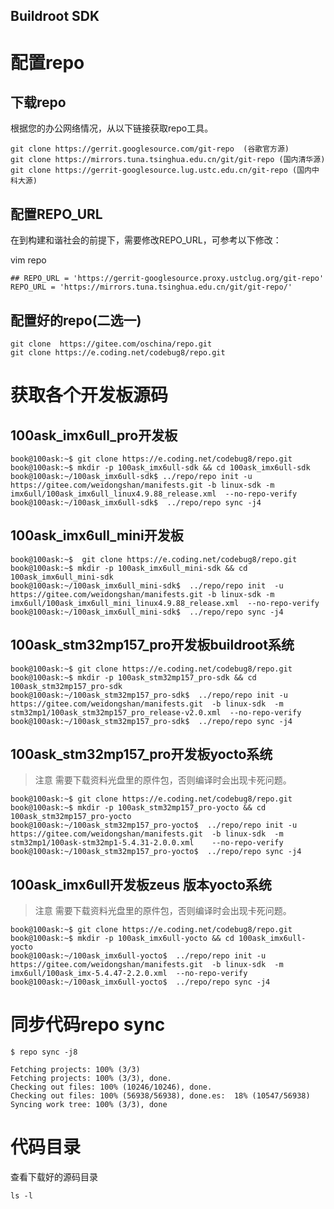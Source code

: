 Buildroot SDK
------

# 配置repo
## 下载repo
根据您的办公网络情况，从以下链接获取repo工具。
```
git clone https://gerrit.googlesource.com/git-repo  (谷歌官方源)
git clone https://mirrors.tuna.tsinghua.edu.cn/git/git-repo (国内清华源)
git clone https://gerrit-googlesource.lug.ustc.edu.cn/git-repo (国内中科大源)

```
## 配置REPO_URL
在到构建和谐社会的前提下，需要修改REPO_URL，可参考以下修改：

  vim repo

```
## REPO_URL = 'https://gerrit-googlesource.proxy.ustclug.org/git-repo'
REPO_URL = 'https://mirrors.tuna.tsinghua.edu.cn/git/git-repo/'
```

## 配置好的repo(二选一)
```
git clone  https://gitee.com/oschina/repo.git
git clone https://e.coding.net/codebug8/repo.git
```

# 获取各个开发板源码
## 100ask_imx6ull_pro开发板
```
book@100ask:~$ git clone https://e.coding.net/codebug8/repo.git
book@100ask:~$ mkdir -p 100ask_imx6ull-sdk && cd 100ask_imx6ull-sdk
book@100ask:~/100ask_imx6ull-sdk$ ../repo/repo init -u  https://gitee.com/weidongshan/manifests.git -b linux-sdk -m imx6ull/100ask_imx6ull_linux4.9.88_release.xml  --no-repo-verify
book@100ask:~/100ask_imx6ull-sdk$  ../repo/repo sync -j4
```


## 100ask_imx6ull_mini开发板
```
book@100ask:~$  git clone https://e.coding.net/codebug8/repo.git
book@100ask:~$ mkdir -p 100ask_imx6ull_mini-sdk && cd 100ask_imx6ull_mini-sdk
book@100ask:~/100ask_imx6ull_mini-sdk$  ../repo/repo init  -u  https://gitee.com/weidongshan/manifests.git -b linux-sdk -m imx6ull/100ask_imx6ull_mini_linux4.9.88_release.xml  --no-repo-verify
book@100ask:~/100ask_imx6ull_mini-sdk$  ../repo/repo sync -j4
```

## 100ask_stm32mp157_pro开发板buildroot系统

```
book@100ask:~$ git clone https://e.coding.net/codebug8/repo.git
book@100ask:~$ mkdir -p 100ask_stm32mp157_pro-sdk && cd 100ask_stm32mp157_pro-sdk
book@100ask:~/100ask_stm32mp157_pro-sdk$  ../repo/repo init -u  https://gitee.com/weidongshan/manifests.git  -b linux-sdk  -m stm32mp1/100ask_stm32mp157_pro_release-v2.0.xml  --no-repo-verify
book@100ask:~/100ask_stm32mp157_pro-sdk$  ../repo/repo sync -j4

```
## 100ask_stm32mp157_pro开发板yocto系统
> 注意 需要下载资料光盘里的原件包，否则编译时会出现卡死问题。

```
book@100ask:~$ git clone https://e.coding.net/codebug8/repo.git
book@100ask:~$ mkdir -p 100ask_stm32mp157_pro-yocto && cd 100ask_stm32mp157_pro-yocto
book@100ask:~/100ask_stm32mp157_pro-yocto$  ../repo/repo init -u  https://gitee.com/weidongshan/manifests.git  -b linux-sdk  -m stm32mp1/100ask-stm32mp1-5.4.31-2.0.0.xml    --no-repo-verify
book@100ask:~/100ask_stm32mp157_pro-yocto$  ../repo/repo sync -j4
```

## 100ask_imx6ull开发板zeus 版本yocto系统
> 注意 需要下载资料光盘里的原件包，否则编译时会出现卡死问题。

```
book@100ask:~$ git clone https://e.coding.net/codebug8/repo.git
book@100ask:~$ mkdir -p 100ask_imx6ull-yocto && cd 100ask_imx6ull-yocto
book@100ask:~/100ask_imx6ull-yocto$  ../repo/repo init -u  https://gitee.com/weidongshan/manifests.git  -b linux-sdk  -m imx6ull/100ask_imx-5.4.47-2.2.0.xml  --no-repo-verify
book@100ask:~/100ask_imx6ull-yocto$  ../repo/repo sync -j4
```

# 同步代码repo sync

```
$ repo sync -j8

```
```
Fetching projects: 100% (3/3)
Fetching projects: 100% (3/3), done.
Checking out files: 100% (10246/10246), done.
Checking out files: 100% (56938/56938), done.es:  18% (10547/56938)
Syncing work tree: 100% (3/3), done
```
# 代码目录
查看下载好的源码目录
```
ls -l
```

